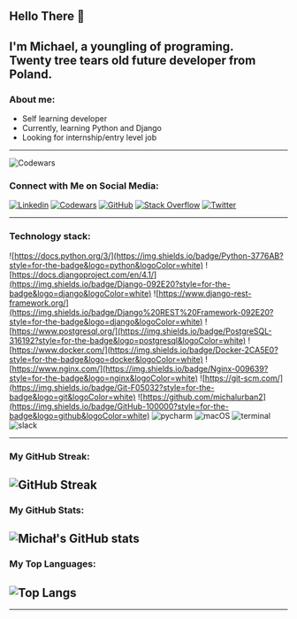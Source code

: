 ## Hello There 👋

I'm Michael, a youngling of programing. 
<br>
Twenty tree tears old future developer from Poland.
---
### About me: 
- Self learning developer
- Currently, learning Python and Django
- Looking for internship/entry level job
---

![Codewars](https://github.r2v.ch/codewars?user=Micha%C5%82%20Urban&name=true&top_languages=true&stroke=%23b362ff&theme=purple_dark)

### Connect with Me on Social Media:

[![Linkedin](https://img.shields.io/badge/LinkedIn-0077B5?style=for-the-badge&logo=linkedin&logoColor=white)](https://www.linkedin.com/in/micha%C5%82-urban-404686232/)
[![Codewars](https://img.shields.io/badge/Codewars-000000?style=for-the-badge&logo=codewars&logoColor=white)](https://www.codewars.com/users/Micha%C5%82%20Urban)
[![GitHub](https://img.shields.io/badge/GitHub-100000?style=for-the-badge&logo=github&logoColor=white)](https://github.com/michal_urban2)
[![Stack Overflow](https://img.shields.io/badge/Stack%20Overflow-FE7A16?style=for-the-badge&logo=stackoverflow&logoColor=white)](https://stackoverflow.com/users/twoje_id)
[![Twitter](https://img.shields.io/badge/Twitter-1DA1F2?style=for-the-badge&logo=twitter&logoColor=white)](https://twitter.com/michalurban2_)

---
### Technology stack:
![https://docs.python.org/3/](https://img.shields.io/badge/Python-3776AB?style=for-the-badge&logo=python&logoColor=white)
![https://docs.djangoproject.com/en/4.1/](https://img.shields.io/badge/Django-092E20?style=for-the-badge&logo=django&logoColor=white)
![https://www.django-rest-framework.org/](https://img.shields.io/badge/Django%20REST%20Framework-092E20?style=for-the-badge&logo=django&logoColor=white)
![https://www.postgresql.org/](https://img.shields.io/badge/PostgreSQL-316192?style=for-the-badge&logo=postgresql&logoColor=white)
![https://www.docker.com/](https://img.shields.io/badge/Docker-2CA5E0?style=for-the-badge&logo=docker&logoColor=white)
![https://www.nginx.com/](https://img.shields.io/badge/Nginx-009639?style=for-the-badge&logo=nginx&logoColor=white)
![https://git-scm.com/](https://img.shields.io/badge/Git-F05032?style=for-the-badge&logo=git&logoColor=white)
![https://github.com/michalurban2](https://img.shields.io/badge/GitHub-100000?style=for-the-badge&logo=github&logoColor=white)
![pycharm](https://img.shields.io/badge/pycharm-000000?style=for-the-badge&logo=pycharm&logoColor=white)
![macOS](https://img.shields.io/badge/macOS-000000?style=for-the-badge&logo=apple&logoColor=white)
![terminal](https://img.shields.io/badge/terminal-000000?style=for-the-badge&logo=terminal&logoColor=white)
![slack](https://img.shields.io/badge/slack-000000?style=for-the-badge&logo=slack&logoColor=white)


---
### My GitHub Streak:
![GitHub Streak](https://github-readme-streak-stats.herokuapp.com/?user=michalurban2&theme=radical)
---
### My GitHub Stats:
![Michał's GitHub stats](https://github-readme-stats.vercel.app/api?username=michalurban2&show_icons=true&theme=radical)
---
### My Top Languages:
![Top Langs](https://github-readme-stats.vercel.app/api/top-langs/?username=michalurban2&theme=radical)
---
---



